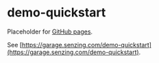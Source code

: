 # demo-quickstart

Placeholder for [GitHub pages](https://pages.github.com/).

See [https://garage.senzing.com/demo-quickstart](https://garage.senzing.com/demo-quickstart).
